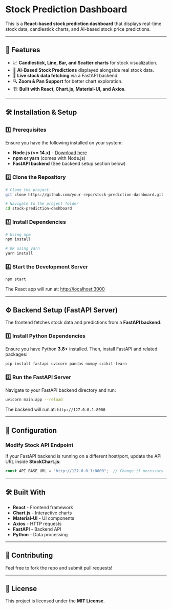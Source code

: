 # Stock Prediction Dashboard

This is a **React-based stock prediction dashboard** that displays real-time stock data, candlestick charts, and AI-based stock price predictions.

---

## 🚀 Features

- 📈 **Candlestick, Line, Bar, and Scatter charts** for stock visualization.
- 🤖 **AI-Based Stock Predictions** displayed alongside real stock data.
- 🔄 **Live stock data fetching** via a FastAPI backend.
- 🔍 **Zoom & Pan Support** for better chart exploration.
- 🏗 **Built with React, Chart.js, Material-UI, and Axios**.

---

## 🛠️ Installation & Setup

### **1️⃣ Prerequisites**

Ensure you have the following installed on your system:

- **Node.js (>= 14.x)** - [Download here](https://nodejs.org/)
- **npm or yarn** (comes with Node.js)
- **FastAPI backend** (See backend setup section below)

### **2️⃣ Clone the Repository**

```sh
# Clone the project
git clone https://github.com/your-repo/stock-prediction-dashboard.git

# Navigate to the project folder
cd stock-prediction-dashboard
```

### **3️⃣ Install Dependencies**

```sh
# Using npm
npm install

# OR using yarn
yarn install
```

### **4️⃣ Start the Development Server**

```sh
npm start
```

The React app will run at: [http://localhost:3000](http://localhost:3000)

---

## ⚙️ Backend Setup (FastAPI Server)

The frontend fetches stock data and predictions from a **FastAPI backend**.

### **1️⃣ Install Python Dependencies**

Ensure you have Python **3.8+** installed. Then, install FastAPI and related packages:

```sh
pip install fastapi uvicorn pandas numpy scikit-learn
```

### **2️⃣ Run the FastAPI Server**

Navigate to your FastAPI backend directory and run:

```sh
uvicorn main:app --reload
```

The backend will run at: `http://127.0.0.1:8000`

---

## 🔧 Configuration

### **Modify Stock API Endpoint**

If your FastAPI backend is running on a different host/port, update the API URL inside **StockChart.js**:

```js
const API_BASE_URL = "http://127.0.0.1:8000";  // Change if necessary
```

---

## 🛠️ Built With

- **React** - Frontend framework
- **Chart.js** - Interactive charts
- **Material-UI** - UI components
- **Axios** - HTTP requests
- **FastAPI** - Backend API
- **Python** - Data processing

---

## 🤝 Contributing

Feel free to fork the repo and submit pull requests!

---

## 📜 License

This project is licensed under the **MIT License**.

